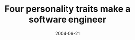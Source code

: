 ---
abstract: ''
authors:
- Wolfgang Zuser
- Thomas Grechenig
date: '2004-06-21'
featured: false
links:
- name: Publik
  url: https://publik.tuwien.ac.at/showentry.php?ID=138883&lang=2
publication: 'Vortrag: International Conference on Software Engineering Research and
  Practice (SERP), Las Vegas, Nevada, USA; 21.06.2004 - 24.06.2004; in: "Proceedings
  of the 2004 International Conference on Software Engineering Research and Practice
  (SERP 2004)", CSREA Press, (2004), ISBN: 1-932415-30-0; S. 417 - 422'
publication_types:
- '1'
publishDate: '2004-06-21'
title: Four personality traits make a software engineer
url_pdf: ''
---